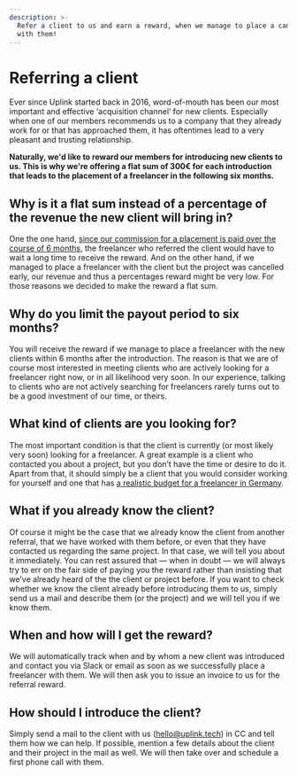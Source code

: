 ```yaml
---
description: >-
  Refer a client to us and earn a reward, when we manage to place a candidate
  with them!
---
```


# Referring a client

Ever since Uplink started back in 2016, word-of-mouth has been our most important and effective ‘acquisition channel’ for new clients. Especially when one of our members recommends us to a company that they already work for or that has approached them, it has oftentimes lead to a very pleasant and trusting relationship.

**Naturally, we'd like to reward our members for introducing new clients to us. This is why we're offering a flat sum of 300€ for each introduction that leads to the placement of a freelancer in the following six months.**

## **Why is it a flat sum instead of a percentage of the revenue the new client will bring in?**

One the one hand, [since our commission for a placement is paid over the course of 6 months](https://kb.uplink.tech/freelancers/our-commission), the freelancer who referred the client would have to wait a long time to receive the reward. And on the other hand, if we managed to place a freelancer with the client but the project was cancelled early, our revenue and thus a percentages reward might be very low. For those reasons we decided to make the reward a flat sum.

## **Why do you limit the payout period to six months?**

You will receive the reward if we manage to place a freelancer with the new clients within 6 months after the introduction. The reason is that we are of course most interested in meeting clients who are actively looking for a freelancer right now, or in all likelihood very soon. In our experience, talking to clients who are not actively searching for freelancers rarely turns out to be a good investment of our time, or theirs.

## **What kind of clients are you looking for?**

The most important condition is that the client is currently \(or most likely very soon\) looking for a freelancer. A great example is a client who contacted you about a project, but you don’t have the time or desire to do it. Apart from that, it should simply be a client that you would consider working for yourself and one that has [a realistic budget for a freelancer in Germany](https://kb.uplink.tech/companies/working-with-a-freelancer#how-much-does-a-freelancer-charge).

## **What if you already know the client?**

Of course it might be the case that we already know the client from another referral, that we have worked with them before, or even that they have contacted us regarding the same project. In that case, we will tell you about it immediately. You can rest assured that — when in doubt — we will always try to err on the fair side of paying you the reward rather than insisting that we’ve already heard of the the client or project before. If you want to check whether we know the client already before introducing them to us, simply send us a mail and describe them \(or the project\) and we will tell you if we know them.

## **When and how will I get the reward?**

We will automatically track when and by whom a new client was introduced and contact you via Slack or email as soon as we successfully place a freelancer with them. We will then ask you to issue an invoice to us for the referral reward.

## **How should I introduce the client?**

Simply send a mail to the client with us \(hello@uplink.tech\) in CC and tell them how we can help. If possible, mention a few details about the client and their project in the mail as well. We will then take over and schedule a first phone call with them.

